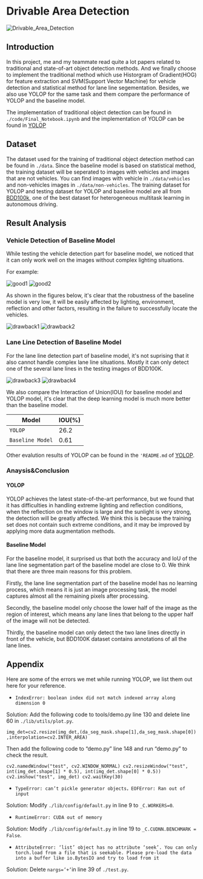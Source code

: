 # Drivable Area Detection

![Drivable_Area_Detection](https://github.com/HQR2000/Drivable_Area_Detection/blob/main/Public/Drivable_Area_Detection.jpg)

## Introduction

In this project, me and my teammate read quite a lot papers related to traditional and state-of-art object detection methods. And we finally choose to implement the traditional method which use Historgram of Gradient(HOG) for feature extraction and SVM(Support Vector Machine) for vehicle detection and statistical method for lane line segementation. Besides, we also use YOLOP for the same task and them compare the performance of YOLOP and the baseline model.

The implementation of traditional object detection can be found in `./code/Final_Notebook.ipynb` and the implementation of YOLOP can be found in [YOLOP](https://github.com/hustvl/YOLOP)

## Dataset

The dataset used for the training of traditional object detection method can be found in `./data`. Since the baseline model is based on statistical method, the training dataset will be seperated to images with vehicles and images that are not vehicles. You can find images with vehicle in `./data/vehicles` and non-vehicles images in `./data/non-vehicles`. The training dataset for YOLOP and testing dataset for YOLOP and baseline model are all from [BDD100k](https://www.bdd100k.com), one of the best dataset for heterogeneous multitask learning in autonomous driving.

## Result Analysis

### Vehicle Detection of Baseline Model

While testing the vehicle detection part for baseline model, we noticed that it can only work well on the images without complex lighting situations.

For example:

![good1](https://github.com/HQR2000/Drivable_Area_Detection/blob/main/Public/good1.jpg)
![good2](https://github.com/HQR2000/Drivable_Area_Detection/blob/main/Public/good2.jpg)

As shown in the figures below, it's clear that the robustness of the baseline model is very low, it will be easily affected by lighting, environment, reflection and other factors, resulting in the failure to successfully locate the vehicles.

![drawback1](https://github.com/HQR2000/Drivable_Area_Detection/blob/main/Public/drawback1.jpg)
![drawback2](https://github.com/HQR2000/Drivable_Area_Detection/blob/main/Public/drawback2.jpg)

### Lane Line Detection of Baseline Model

For the lane line detection part of baseline model, it's not suprising that it also cannot handle complex lane line situations. Mostly it can only detect one of the several lane lines in the testing images of BDD100K.

![drawback3](https://github.com/HQR2000/Drivable_Area_Detection/blob/main/Public/drawback3.png)
![drawback4](https://github.com/HQR2000/Drivable_Area_Detection/blob/main/Public/drawback4.png)

We also compare the Interaction of Union(IOU) for baseline model and YOLOP model, it's clear that the deep learning model is much more better than the baseline model.

| Model            | IOU(%)|
| ---------------- | ----- |
| `YOLOP`          |  26.2 |
| `Baseline Model` |  0.61 |

Other evalution results of YOLOP can be found in the `'README.md` of [YOLOP](https://github.com/hustvl/YOLOP).

### Anaysis&Conclusion

#### YOLOP

YOLOP achieves the latest state-of-the-art performance, but we found that it has difficulties in handling extreme lighting and reflection conditions, when the reflection on the window is large and the sunlight is very strong, the detection will be greatly affected. We think this is because the training set does not contain such extreme conditions, and it may be improved by applying more data augmentation methods. 

#### Baseline Model

For the baseline model, it surprised us that both the accuracy and IoU of the lane line segmentation part of the baseline model are close to 0. We think that there are three main reasons for this problem. 

Firstly, the lane line segmentation part of the baseline model has no learning process, which means it is just an image processing task, the model captures almost all the remaining pixels after processing. 

Secondly, the baseline model only choose the lower half of the image as the region of interest, which means any lane lines that belong to the upper half of the image will not be detected.

Thirdly, the baseline model can only detect the two lane lines directly in front of the vehicle, but BDD100K dataset contains annotations of all the lane lines. 

## Appendix

Here are some of the errors we met while running YOLOP, we list them out here for your reference.

* `IndexError: boolean index did not match indexed array along dimension 0`

Solution: Add the following code to tools/demo.py line 130 and delete line 60 in `./lib/utils/plot.py`.

`img_det=cv2.resize(img_det,(da_seg_mask.shape[1],da_seg_mask.shape[0]) ,interpolation=cv2.INTER_AREA)`

Then add the following code to “demo.py” line 148 and run “demo.py” to check the result.

`cv2.namedWindow("test", cv2.WINDOW_NORMAL)
cv2.resizeWindow("test", int(img_det.shape[1] * 0.5), int(img_det.shape[0] * 0.5))
cv2.imshow("test", img_det)
cv2.waitKey(30)`

* `TypeError: can’t pickle generator objects，EOFError: Ran out of input`

Solution: Modify `./lib/config/default.py` in line 9 to `_C.WORKERS=0`.

* `RuntimeError: CUDA out of memory`

Solution: Modify `./lib/config/default.py` in line 19 to `_C.CUDNN.BENCHMARK = False`.

* `AttributeError: ‘list’ object has no attribute ‘seek’. You can only torch.load from a file that is seekable. Please pre-load the data into a buffer like io.BytesIO and try to load from it`

Solution: Delete `nargs=’+’`in line 39 of `./test.py`.


